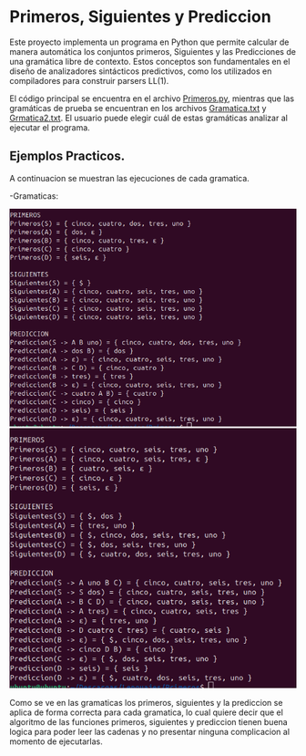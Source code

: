 # Primeros, Siguientes y Prediccion

Este proyecto implementa un programa en Python que permite calcular de manera automática los conjuntos primeros, Siguientes y las Predicciones de una gramática libre de contexto. Estos conceptos son fundamentales en el diseño de analizadores sintácticos predictivos, como los utilizados en compiladores para construir parsers LL(1).

El código principal se encuentra en el archivo [Primeros.py](https://github.com/ALMA3112/Primeros-Siguientes-y-Prediccion/blob/main/Primeros/Primeros.py), mientras que las gramáticas de prueba se encuentran en los archivos [Gramatica.txt](https://github.com/ALMA3112/Primeros-Siguientes-y-Prediccion/blob/main/Primeros/Gramatica.txt) y [Grmatica2.txt](https://github.com/ALMA3112/Primeros-Siguientes-y-Prediccion/blob/main/Primeros/Gramatica2.txt). El usuario puede elegir cuál de estas gramáticas analizar al ejecutar el programa.

## Ejemplos Practicos.

A continuacion se muestran las ejecuciones de cada gramatica.

-Gramaticas:

![](https://github.com/ALMA3112/Primeros-Siguientes-y-Prediccion/blob/main/Imagenes/Imagen%20pegada.png)
![](https://github.com/ALMA3112/Primeros-Siguientes-y-Prediccion/blob/main/Imagenes/Imagen%20pegada%20(2).png)

Como se ve en las gramaticas los primeros, siguientes y la prediccion se aplica de forma correcta para cada gramatica, lo cual quiere decir que el algoritmo de las funciones primeros, siguientes y prediccion tienen buena logica para poder leer las cadenas y no presentar ninguna complicacion al momento de ejecutarlas. 




